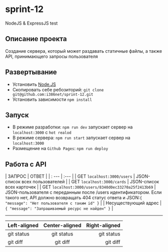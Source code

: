 # sprint-12
NodeJS &amp; ExpressJS test

## Описание проекта

Создание сервера, который может раздавать статичные файлы, а также API, принимающего запросы пользователя


## Развертывание

- Установить [Node.JS](https://nodejs.org/en/)
- Скопировать себе ребозиторий: `git clone git@github.com:i386net/sprint-12.git`
- Установить зависимости `npm install`


## Запуск

- В режиме разработки: `npm run dev` запускает сервер на `localhost:3000` с `hot realod`
- В режиме сервера: `npm run start` запускает сервер на `localhost:3000`
- Размещение на `Github Pages`: `npm run deploy`

## Работа с API

| ЗАПРОС |	ОТВЕТ |
| : ---  |  :--- |
| GET `localhost:3000/users` |	JSON-список всех пользователей |
| GET `localhost:3000/cards` |	JSON-список всех карточек |
| GET `localhost:3000/users/8340d0ec33270a25f2413b69` |	JSON-пользователя с переданным после /users идентификатором. Если такого нет, API должно возвращать 404 статус ответа и JSON:`{ "message": "Нет пользователя с таким id" }` |
| Несуществующий адрес |	`{ "message": "Запрашиваемый ресурс не найден" }` |

----

| Left-aligned | Center-aligned | Right-aligned |
| :---         |     :---:      |          ---: |
| git status   | git status     | git status    |
| git diff     | git diff       | git diff      |